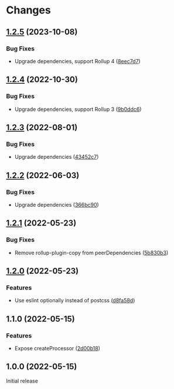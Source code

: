 # Changes

## [1.2.5](https://github.com/prantlf/rollup-copy-transform-css/compare/v1.2.4...v1.2.5) (2023-10-08)

### Bug Fixes

* Upgrade dependencies, support Rollup 4 ([8eec7d7](https://github.com/prantlf/rollup-copy-transform-css/commit/8eec7d7e51343f8ed8907874d42c52e5f5418eb9))

## [1.2.4](https://github.com/prantlf/rollup-copy-transform-css/compare/v1.2.3...v1.2.4) (2022-10-30)

### Bug Fixes

* Upgrade dependencies, support Rollup 3 ([9b0ddc6](https://github.com/prantlf/rollup-copy-transform-css/commit/9b0ddc6a2f21d1148ec00955988bc61178abaaec))

## [1.2.3](https://github.com/prantlf/rollup-copy-transform-css/compare/v1.2.2...v1.2.3) (2022-08-01)

### Bug Fixes

* Upgrade dependencies ([43452c7](https://github.com/prantlf/rollup-copy-transform-css/commit/43452c7174eef3d672b796505578e99b5e0be62a))

## [1.2.2](https://github.com/prantlf/rollup-copy-transform-css/compare/v1.2.1...v1.2.2) (2022-06-03)

### Bug Fixes

* Upgrade dependencies ([366bc90](https://github.com/prantlf/rollup-copy-transform-css/commit/366bc908de47d33719e396e3698d5a222864b849))

## [1.2.1](https://github.com/prantlf/rollup-copy-transform-css/compare/v1.2.0...v1.2.1) (2022-05-23)

### Bug Fixes

* Remove rollup-plugin-copy from peerDependencies ([5b830b3](https://github.com/prantlf/rollup-copy-transform-css/commit/5b830b3272a7698384474771337ac4ac9823ee76))

## [1.2.0](https://github.com/prantlf/rollup-copy-transform-css/compare/v1.1.0...v1.2.0) (2022-05-23)

### Features

* Use eslint optionally instead of postcss ([d8fa58d](https://github.com/prantlf/rollup-copy-transform-css/commit/d8fa58d9abc890dfe8021a36e5051706ebcbdc82))

## 1.1.0 (2022-05-15)

### Features

* Expose createProcessor ([2d00b18](https://github.com/prantlf/rollup-copy-transform-css/commit/2d00b18a0ee93445416f2b6beb8b0e91e4c19ab6))


## 1.0.0 (2022-05-15)

Initial release
